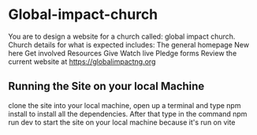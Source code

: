 # Global-impact-church

You are to design a website for a church called: global impact church. Church details for what is expected includes: The general homepage New here Get involved Resources Give Watch live Pledge forms Review the current website at https://globalimpactng.org

## Running the Site on your local Machine

clone the site into your local machine, open up a terminal and type npm install to install all the dependencies. After that type in the command npm run dev to start the site on your local machine because it's run on vite
